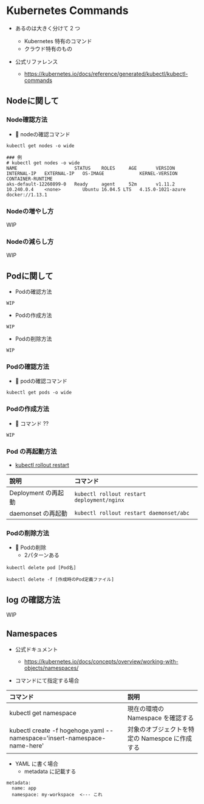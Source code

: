 # Kubernetes Commands

+ あるのは大きく分けて 2 つ
  + Kubernetes 特有のコマンド
  + クラウド特有のもの

+ 公式リファレンス
  + https://kubernetes.io/docs/reference/generated/kubectl/kubectl-commands


## Nodeに関して

### Node確認方法

+ :whale: nodeの確認コマンド

```
kubectl get nodes -o wide
```
```
### 例
# kubectl get nodes -o wide
NAME                     STATUS    ROLES     AGE       VERSION   INTERNAL-IP   EXTERNAL-IP   OS-IMAGE             KERNEL-VERSION      CONTAINER-RUNTIME
aks-default-12260899-0   Ready     agent     52m       v1.11.2   10.240.0.4    <none>        Ubuntu 16.04.5 LTS   4.15.0-1021-azure   docker://1.13.1
```

### Nodeの増やし方

WIP

### Nodeの減らし方

WIP









## Podに関して

+ Podの確認方法

```
WIP
```

+ Podの作成方法

```
WIP
```

+ Podの削除方法

```
WIP
```

### Podの確認方法

+ :whale: podの確認コマンド

```
kubectl get pods -o wide
```

### Podの作成方法

+ :whale: コマンド ??

```
WIP
```

### Pod の再起動方法

+ [kubectl rollout restart](https://kubernetes.io/docs/reference/generated/kubectl/kubectl-commands#-em-restart-em-)

說明 | コマンド
:- | :-
Deployment の再起動 | `kubectl rollout restart deployment/nginx`
daemonset の再起動 | `kubectl rollout restart daemonset/abc`

### Podの削除方法

+ :whale: Podの削除
    + 2パターンある

```
kubectl delete pod [Pod名]
```

```
kubectl delete -f [作成時のPod定義ファイル]
```

## log の確認方法


WIP

## Namespaces

+ 公式ドキュメント
  + https://kubernetes.io/docs/concepts/overview/working-with-objects/namespaces/

+ コマンドにて指定する場合

コマンド | 説明
:- | :-
kubectl get namespace | 現在の環境の Namespace を確認する
kubectl create -f hogehoge.yaml --namespace='insert-namespace-name-here' | 対象のオブジェクトを特定の Namespce に作成する 

+ YAML に書く場合
  + metadata に記載する

```
metadata:
  name: app
  namespace: my-workspace  <--- これ
```
